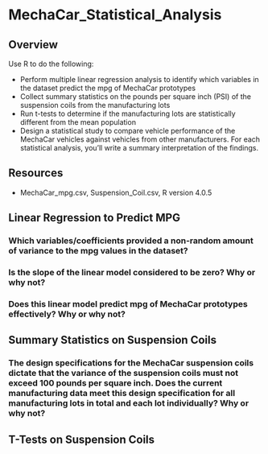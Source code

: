 # MechaCar_Statistical_Analysis
## Overview
Use R to do the following:
  - Perform multiple linear regression analysis to identify which variables in the dataset predict the mpg of MechaCar prototypes
  - Collect summary statistics on the pounds per square inch (PSI) of the suspension coils from the manufacturing lots
  - Run t-tests to determine if the manufacturing lots are statistically different from the mean population
  - Design a statistical study to compare vehicle performance of the MechaCar vehicles against vehicles from other manufacturers. For each statistical analysis, you’ll write a summary interpretation of the findings.

## Resources
  - MechaCar_mpg.csv, Suspension_Coil.csv, R version 4.0.5

## Linear Regression to Predict MPG
  ### Which variables/coefficients provided a non-random amount of variance to the mpg values in the dataset?
  ### Is the slope of the linear model considered to be zero? Why or why not?
  ### Does this linear model predict mpg of MechaCar prototypes effectively? Why or why not?
  
## Summary Statistics on Suspension Coils
  ### The design specifications for the MechaCar suspension coils dictate that the variance of the suspension coils must not exceed 100 pounds per square inch. Does the current manufacturing data meet this design specification for all manufacturing lots in total and each lot individually? Why or why not?

## T-Tests on Suspension Coils
